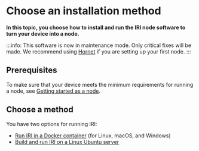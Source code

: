 # Choose an installation method

**In this topic, you choose how to install and run the IRI node software to turn your device into a node.**

:::info:
This software is now in maintenance mode. Only critical fixes will be made. We recommend using [Hornet](root://hornet/1.0/overview.md) if you are setting up your first node.
:::

## Prerequisites

To make sure that your device meets the minimum requirements for running a node, see [Getting started as a node](root://getting-started/1.0/nodes/overview.md).

## Choose a method

You have two options for running IRI:

- [Run IRI in a Docker container](../tutorials/install-iri-docker.md) (for Linux, macOS, and Windows)
- [Build and run IRI on a Linux Ubuntu server](../tutorials/install-iri-linux.md)
